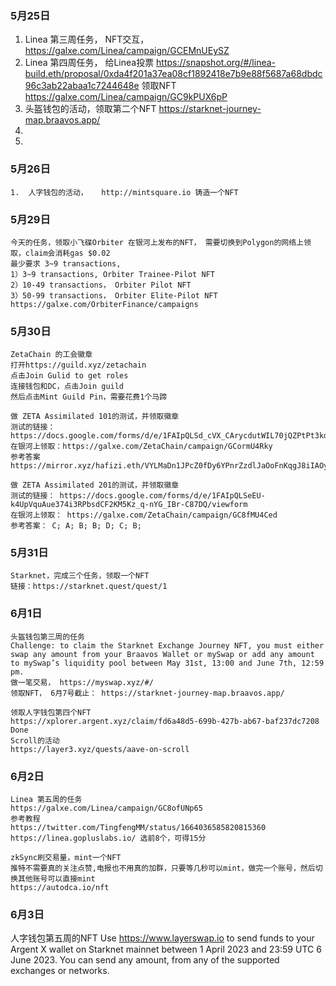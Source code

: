 ### 5月25日
1.  Linea 第三周任务， NFT交互， https://galxe.com/Linea/campaign/GCEMnUEySZ
2.  Linea 第四周任务， 给Linea投票     https://snapshot.org/#/linea-build.eth/proposal/0xda4f201a37ea08cf1892418e7b9e88f5687a68dbdc96c3ab22abaa1c7244648e     领取NFT  https://galxe.com/Linea/campaign/GC9kPUX6pP
3.  头盔钱包的活动，领取第二个NFT    https://starknet-journey-map.braavos.app/   
4. 
5.    
### 5月26日
```
1.  人字钱包的活动，   http://mintsquare.io 铸造一个NFT 
```
### 5月29日
```
今天的任务，领取小飞碟Orbiter 在银河上发布的NFT， 需要切换到Polygon的网络上领取，claim会消耗gas $0.02
最少要求 3~9 transactions,
1）3~9 transactions, Orbiter Trainee-Pilot NFT
2）10-49 transactions， Orbiter Pilot NFT
3）50-99 transactions， Orbiter Elite-Pilot NFT
https://galxe.com/OrbiterFinance/campaigns
```
### 5月30日
```
ZetaChain 的工会徽章
打开https://guild.xyz/zetachain
点击Join Gulid to get roles
连接钱包和DC，点击Join guild
然后点击Mint Guild Pin，需要花费1个马蹄

做 ZETA Assimilated 101的测试，并领取徽章
测试的链接：https://docs.google.com/forms/d/e/1FAIpQLSd_cVX_CArycdutWIL70jQZPtPt3kdNtjYw8iDP8khKXivNAg/viewform
在银河上领取：https://galxe.com/ZetaChain/campaign/GCormU4Rky
参考答案 https://mirror.xyz/hafizi.eth/VYLMaDn1JPcZ0fDy6YPnrZzdlJaOoFnKqgJ8iIAOy8E

做 ZETA Assimilated 201的测试，并领取徽章
测试的链接： https://docs.google.com/forms/d/e/1FAIpQLSeEU-k4UpVquAue374i3RPbsdCF2KM5Kz_q-nYG_IBr-C87DQ/viewform
在银河上领取： https://galxe.com/ZetaChain/campaign/GC8fMU4Ced
参考答案： C; A; B; B; D; C; B;

```
### 5月31日
```
Starknet，完成三个任务，领取一个NFT
链接：https://starknet.quest/quest/1
```
### 6月1日
```
头盔钱包第三周的任务
Challenge: to claim the Starknet Exchange Journey NFT, you must either swap any amount from your Braavos Wallet or mySwap or add any amount to mySwap’s liquidity pool between May 31st, 13:00 and June 7th, 12:59 pm.
做一笔交易， https://myswap.xyz/#/
领取NFT， 6月7号截止： https://starknet-journey-map.braavos.app/
 
领取人字钱包第四个NFT 
https://xplorer.argent.xyz/claim/fd6a48d5-699b-427b-ab67-baf237dc7208  Done
Scroll的活动
https://layer3.xyz/quests/aave-on-scroll
```
### 6月2日
```
Linea 第五周的任务
https://galxe.com/Linea/campaign/GC8ofUNp65
参考教程
https://twitter.com/TingfengMM/status/1664036585820815360
https://linea.gopluslabs.io/ 选前8个，可得15分  
```
```
zkSync刷交易量，mint一个NFT
推特不需要真的关注点赞,电报也不用真的加群，只要等几秒可以mint，做完一个账号，然后切换其他账号可以直接mint
https://autodca.io/nft
```

### 6月3日
人字钱包第五周的NFT
Use https://www.layerswap.io to send funds to your Argent X wallet on Starknet mainnet between 1 April 2023 and 23:59 UTC 6 June 2023. You can send any amount, from any of the supported exchanges or networks.
